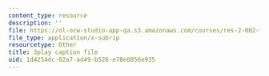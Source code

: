 ```yaml
---
content_type: resource
description: ''
file: https://ol-ocw-studio-app-qa.s3.amazonaws.com/courses/res-2-002-finite-element-procedures-for-solids-and-structures-spring-2010/1d4254dc02a7ad49b526e78e0856e935_ejZtBwLUE3Y.srt
file_type: application/x-subrip
resourcetype: Other
title: 3play caption file
uid: 1d4254dc-02a7-ad49-b526-e78e0856e935
---
```

